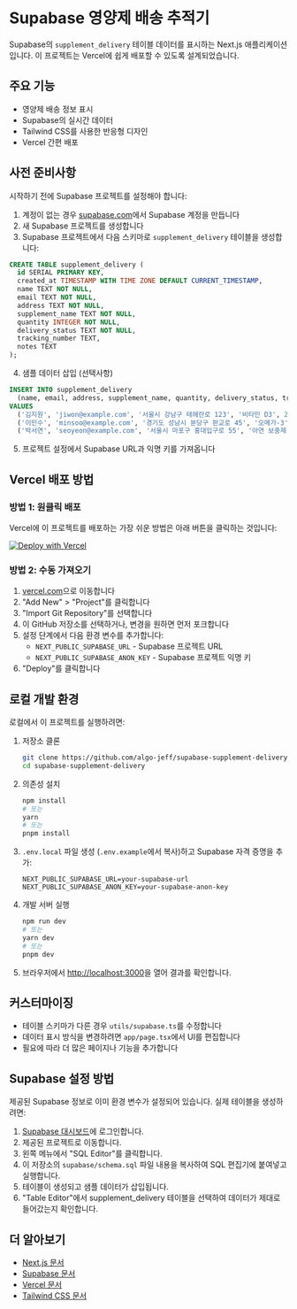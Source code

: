 # Supabase 영양제 배송 추적기

Supabase의 `supplement_delivery` 테이블 데이터를 표시하는 Next.js 애플리케이션입니다. 이 프로젝트는 Vercel에 쉽게 배포할 수 있도록 설계되었습니다.

## 주요 기능

- 영양제 배송 정보 표시
- Supabase의 실시간 데이터
- Tailwind CSS를 사용한 반응형 디자인
- Vercel 간편 배포

## 사전 준비사항

시작하기 전에 Supabase 프로젝트를 설정해야 합니다:

1. 계정이 없는 경우 [supabase.com](https://supabase.com)에서 Supabase 계정을 만듭니다
2. 새 Supabase 프로젝트를 생성합니다
3. Supabase 프로젝트에서 다음 스키마로 `supplement_delivery` 테이블을 생성합니다:

```sql
CREATE TABLE supplement_delivery (
  id SERIAL PRIMARY KEY,
  created_at TIMESTAMP WITH TIME ZONE DEFAULT CURRENT_TIMESTAMP,
  name TEXT NOT NULL,
  email TEXT NOT NULL,
  address TEXT NOT NULL,
  supplement_name TEXT NOT NULL,
  quantity INTEGER NOT NULL,
  delivery_status TEXT NOT NULL,
  tracking_number TEXT,
  notes TEXT
);
```

4. 샘플 데이터 삽입 (선택사항)

```sql
INSERT INTO supplement_delivery 
  (name, email, address, supplement_name, quantity, delivery_status, tracking_number, notes) 
VALUES 
  ('김지원', 'jiwon@example.com', '서울시 강남구 테헤란로 123', '비타민 D3', 2, 'delivered', 'TRK12345', '정시 배송 완료'),
  ('이민수', 'minsoo@example.com', '경기도 성남시 분당구 판교로 45', '오메가-3', 1, 'in_transit', 'TRK67890', '2일 내 배송 예정'),
  ('박서연', 'seoyeon@example.com', '서울시 마포구 홍대입구로 55', '아연 보충제', 3, 'pending', NULL, '주문 처리 중');
```

5. 프로젝트 설정에서 Supabase URL과 익명 키를 가져옵니다

## Vercel 배포 방법

### 방법 1: 원클릭 배포

Vercel에 이 프로젝트를 배포하는 가장 쉬운 방법은 아래 버튼을 클릭하는 것입니다:

[![Deploy with Vercel](https://vercel.com/button)](https://vercel.com/new/clone?repository-url=https%3A%2F%2Fgithub.com%2Falgo-jeff%2Fsupabase-supplement-delivery)

### 방법 2: 수동 가져오기

1. [vercel.com](https://vercel.com)으로 이동합니다
2. "Add New" > "Project"를 클릭합니다
3. "Import Git Repository"를 선택합니다
4. 이 GitHub 저장소를 선택하거나, 변경을 원하면 먼저 포크합니다
5. 설정 단계에서 다음 환경 변수를 추가합니다:
   - `NEXT_PUBLIC_SUPABASE_URL` - Supabase 프로젝트 URL
   - `NEXT_PUBLIC_SUPABASE_ANON_KEY` - Supabase 프로젝트 익명 키
6. "Deploy"를 클릭합니다

## 로컬 개발 환경

로컬에서 이 프로젝트를 실행하려면:

1. 저장소 클론
   ```bash
   git clone https://github.com/algo-jeff/supabase-supplement-delivery.git
   cd supabase-supplement-delivery
   ```

2. 의존성 설치
   ```bash
   npm install
   # 또는
   yarn
   # 또는
   pnpm install
   ```

3. `.env.local` 파일 생성 (`.env.example`에서 복사)하고 Supabase 자격 증명을 추가:
   ```
   NEXT_PUBLIC_SUPABASE_URL=your-supabase-url
   NEXT_PUBLIC_SUPABASE_ANON_KEY=your-supabase-anon-key
   ```

4. 개발 서버 실행
   ```bash
   npm run dev
   # 또는
   yarn dev
   # 또는
   pnpm dev
   ```

5. 브라우저에서 [http://localhost:3000](http://localhost:3000)을 열어 결과를 확인합니다.

## 커스터마이징

- 테이블 스키마가 다른 경우 `utils/supabase.ts`를 수정합니다
- 데이터 표시 방식을 변경하려면 `app/page.tsx`에서 UI를 편집합니다
- 필요에 따라 더 많은 페이지나 기능을 추가합니다

## Supabase 설정 방법

제공된 Supabase 정보로 이미 환경 변수가 설정되어 있습니다. 실제 테이블을 생성하려면:

1. [Supabase 대시보드](https://app.supabase.com)에 로그인합니다.
2. 제공된 프로젝트로 이동합니다.
3. 왼쪽 메뉴에서 "SQL Editor"를 클릭합니다.
4. 이 저장소의 `supabase/schema.sql` 파일 내용을 복사하여 SQL 편집기에 붙여넣고 실행합니다.
5. 테이블이 생성되고 샘플 데이터가 삽입됩니다.
6. "Table Editor"에서 supplement_delivery 테이블을 선택하여 데이터가 제대로 들어갔는지 확인합니다.

## 더 알아보기

- [Next.js 문서](https://nextjs.org/docs)
- [Supabase 문서](https://supabase.com/docs)
- [Vercel 문서](https://vercel.com/docs)
- [Tailwind CSS 문서](https://tailwindcss.com/docs)